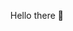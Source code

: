 <p align="center" font-size="30">Hello there 👋</p>


<!--<p align="center"><img src="kael.gif" width=100px> <img src="sylvanas.gif" width=138px><img src="illidan.gif" width=138px></p>
<p align="center"><img src="grass.gif" width=100% height=100px></p> -->
<p></p>
